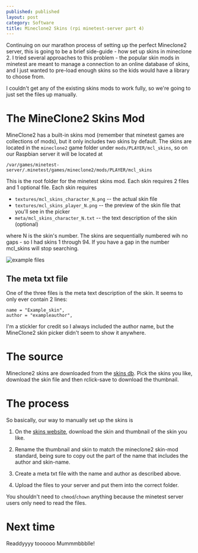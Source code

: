```yaml
---
published: published 
layout: post 
category: Software 
title: Mineclone2 Skins (rpi minetest-server part 4)
---
```


Continuing on our marathon process of setting up the perfect Mineclone2 server,
this is going to be a brief side-guide - how set up skins in mineclone 2.  I
tried several approaches to this problem - the popular  skin mods in minetest
are meant to manage a connection to an online database of skins, and I just
wanted to pre-load enough skins so the kids would have a library to choose from.

I couldn't get any of the existing skins mods to work fully, so we're going to
just set the files up manually.

<!--excerpt-->

# The MineClone2 Skins Mod

MineClone2 has a built-in skins mod (remember that minetest games are
collections of mods), but it only includes two skins by default. The skins are
located in the `mineclone2` game folder under `mods/PLAYER/mcl_skins`, so on our
Raspbian server it will be located at

    /var/games/minetest-server/.minetest/games/mineclone2/mods/PLAYER/mcl_skins

This is the root folder for the minetest skins mod.  Each skin requires 2 files
and 1 optional file.  Each skin requires

 - `textures/mcl_skins_character_N.png` -- the actual skin file
 - `textures/mcl_skins_player_N.png` -- the preview of the skin file that you'll see in the picker
 - `meta/mcl_skins_character_N.txt` -- the text description of the skin (optional)

where N is the skin's number.  The skins are sequentially numbered wih no gaps -
so I had skins 1 through 94.  If you have a gap in the number mcl_skins will
stop searching.

![example files](/images/2020-05-30-Mineclone2-skins/files.jpg)

## The meta txt file

One of the three files is the meta text description of the skin.  It seems to only
ever contain 2 lines:

    name = "Example_skin",
    author = "exampleauthor",

I'm a stickler for credit so I always included the author name, but the
MineClone2 skin picker didn't seem to show it anywhere.

# The source

Mineclone2 skins are downloaded from the [skins
db](http://minetest.fensta.bplaced.net/). Pick the skins you like, download the
skin file and then rclick-save to download the thumbnail.

# The process

So basically, our way to manually set up the skins is

1) On the [skins website](http://minetest.fensta.bplaced.net/), download the
   skin and thumbnail of the skin you like.

2) Rename the thumbnail and skin to match the mineclone2 skin-mod standard,
   being sure to copy out the part of the name that includes the author and
   skin-name.

3) Create a meta txt file with the name and author as described above.

4) Upload the files to your server and put them into the correct folder.

You shouldn't need to `chmod`/`chown` anything because the minetest server users
only need to read the files.

# Next time

Readdyyyy toooooo Mummmbbblle!